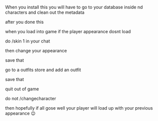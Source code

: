 When you install this you will have to go to your database inside nd characters and clean out the metadata 

after you done this 

when you load into game 
if the player appearance dosnt load 

do /skin 1 in your chat 

then change your appearance 

save that 

go to a outfits store and add an outfit 

save that 

quit out of game 

do not /changecharacter 

then hopefully if all gose well your player will load up with your previous appearance 😉 
